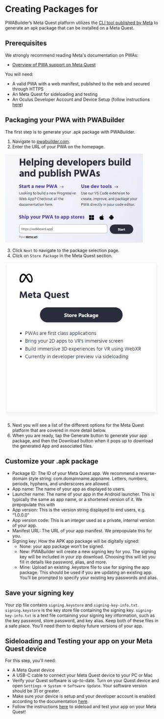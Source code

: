 # Creating Packages for 

PWABuilder’s Meta Quest platform utilizes the [CLI tool published by Meta](https://developer.oculus.com/documentation/web/pwa-packaging/) to generate an apk package that can be installed on a Meta Quest.

## Prerequisites

We strongly recommend reading Meta's documentation on PWAs:
- [Overview of PWA support on Meta Quest](https://developer.oculus.com/pwa/)

You will need: 
* A valid PWA with a web manifest, published to the web and secured through HTTPS
* An Meta Quest for sideloading and testing
* An Oculus Developer Account and Device Setup (follow instructions [here](https://developer.oculus.com/documentation/native/android/mobile-device-setup/))

## Packaging your PWA with PWABuilder

The first step is to generate your .apk package with PWABuilder.

1. Navigate to [pwabuilder.com](https://pwabuilder.com).
2. Enter the URL of your PWA on the homepage.

<div class="docs-image">
    <img src="../assets/builder/meta/url.jpg" width=450>
</div>

3. Click `Next` to navigate to the package selection page.
4. Click on `Store Package` in the Meta Quest section.
   
<div class="docs-image">
    <img src="../assets/builder/meta/store_package.jpg" width=550>
</div>

5. Next you will see a list of the different options for the Meta Quest platform that are covered in more detail below.
6. When you are ready, tap the Generate button to generate your app package, and then the Download button when it pops up to download the generated App and associated files.

## Customize your .apk package
* Package ID: The ID of your Meta Quest app. We recommend a reverse-domain style string: com.domainname.appname. Letters, numbers, periods, hyphens, and underscores are allowed.
* App name: The name of your app as displayed to users.
* Launcher name: The name of your app in the Android launcher. This is typically the same as app name, or a shortened version of it. We prepopulate this with 
* App version: This is the version string displayed to end users, e.g. “1.0.0.0”
* App version code: This is an integer used as a private, internal version of your app.
* Manifest URL: The URL of your app manifest. We prepopulate this for you.
* Signing key: How the APK app package will be digitally signed:
  - None: your app package won’t be signed. 
  - New: PWABuilder will create a new signing key for you. The signing key will be included in your zip download. Choosing this will let you fill in details like password, alias, and more.
  - Mine: Upload an existing .keystore file to use for signing the app package. This should be used if you are updating an existing app. You’ll be prompted to specify your existing key passwords and alias.

    
## Save your signing key
Your zip file contains ```signing.keystore``` and ```signing-key-info.txt```. ```signing.keystore``` is the key store file containing the signing key.
```signing-key-info.txt``` is a text file containing your signing key information, such as the key password, store password, and key alias.
Keep both of these files in a safe place. You’ll need them to deploy future versions of your app. 

## Sideloading and Testing your app on your Meta Quest device

For this step, you'll need:

- A Meta Quest device
- A USB-C cable to connect your Meta Quest device to your PC or Mac
- Verify your Quest software is up-to-date. Turn on your Quest device and open `Settings` -> `System` -> `Software Update`.  Your software version should be 31 or greater.
- Make sure your device is setup and your developer account is enabled according to the documentation [here](https://developer.oculus.com/documentation/native/android/mobile-device-setup/). 
- Follow the instructions [here](https://developer.oculus.com/documentation/web/pwa-packaging/#sideload-your-pwa-to-test) to sideload and test your app on your Meta Quest!

